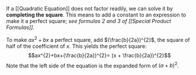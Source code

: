 If a [[Quadratic Equation]] does not factor readily, we can solve it by **completing the square**.
This means to add a constant to an expression to make it a perfect square; *see formulas 2 and 3 of [[Special Product Formulas]]*.

To make $ax^{2} +bx$ a perfect square, add $(\frac{b}{2a})^{2}$, the square of half of the coefficient of $x$. This yields the perfect square:
$$ax^{2}+bx+(\frac{b}{2a})^{2}= (x + \frac{b}{2a})^{2}$$
Note that the left side of the equation is the expanded form of $(a+b)^2$.